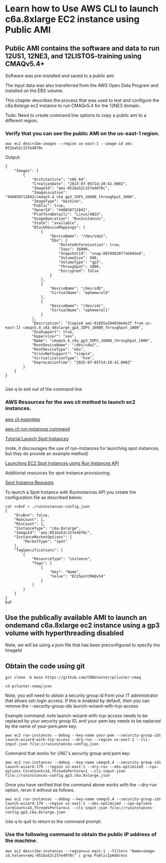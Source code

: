 # Learn how to Use AWS CLI to launch c6a.8xlarge EC2 instance using Public AMI

## Public AMI contains the software and data to run 12US1, 12NE3, and 12LISTOS-training using CMAQv5.4+

Software was pre-installed and saved to a public ami. 

The input data was also transferred from the AWS Open Data Program and installed on the EBS volume.

This chapter describes the process that was used to test and configure the c6a.8xlarge ec2 instance to run CMAQv5.4 for the 12NE3 domain.

Todo: Need to create command line options to copy a public ami to a different region.

### Verify that you can see the public AMI on the us-east-1 region.


`aws ec2 describe-images --region us-east-1 --image-id ami-051ba52c157e4070c`


Output:

```
{
    "Images": [
        {
            "Architecture": "x86_64",
            "CreationDate": "2023-07-05T14:10:42.000Z",
            "ImageId": "ami-051ba52c157e4070c",
            "ImageLocation": "440858712842/cmaqv5.4_c6a_gp3_IOPS_16000_throughput_1000",
            "ImageType": "machine",
            "Public": true,
            "OwnerId": "440858712842",
            "PlatformDetails": "Linux/UNIX",
            "UsageOperation": "RunInstances",
            "State": "available",
            "BlockDeviceMappings": [
                {
                    "DeviceName": "/dev/sda1",
                    "Ebs": {
                        "DeleteOnTermination": true,
                        "Iops": 16000,
                        "SnapshotId": "snap-08789828f7ab945ed",
                        "VolumeSize": 500,
                        "VolumeType": "gp3",
                        "Throughput": 1000,
                        "Encrypted": false
                    }
                },
                {
                    "DeviceName": "/dev/sdb",
                    "VirtualName": "ephemeral0"
                },
                {
                    "DeviceName": "/dev/sdc",
                    "VirtualName": "ephemeral1"
                }
            ],
            "Description": "[Copied ami-01605a204650ede2f from us-east-1] cmaqv5.4_c6a_48xlarge_gp3_IOPS_16000_throughput_1000",
            "EnaSupport": true,
            "Hypervisor": "xen",
            "Name": "cmaqv5.4_c6a_gp3_IOPS_16000_throughput_1000",
            "RootDeviceName": "/dev/sda1",
            "RootDeviceType": "ebs",
            "SriovNetSupport": "simple",
            "VirtualizationType": "hvm",
            "DeprecationTime": "2025-07-05T14:10:42.000Z"
        }
    ]
}


```

Use q to exit out of the command line



### AWS Resources for the aws cli method to launch ec2 instances.
 
<a href="https://docs.aws.amazon.com/cli/latest/userguide/cli-services-ec2-instances.html">aws cli examples</a>

<a href="https://awscli.amazonaws.com/v2/documentation/api/latest/reference/ec2/run-instances.html">aws cli run instances command</a>

<a href="https://ec2spotworkshops.com/launching_ec2_spot_instances.html">Tutorial Launch Spot Instances</a>

(note, it discourages the use of run-instances for launching spot instances, but they do provide an example method)

<a href="https://ec2spotworkshops.com/launching_ec2_spot_instances/runinstances_api.html">Launching EC2 Spot Instances using Run Instances API</a>


Additional resources for spot instance provisioning.

<a href="https://docs.aws.amazon.com/AWSEC2/latest/UserGuide/spot-requests.html">Spot Instance Requests</a>


To launch a Spot Instance with RunInstances API you create the configuration file as described below:

```
cat <<EoF > ./runinstances-config.json
{
    "DryRun": false,
    "MaxCount": 1,
    "MinCount": 1,
    "InstanceType": "c6a.8xlarge",
    "ImageId": "ami-051ba52c157e4070c",
    "InstanceMarketOptions": {
        "MarketType": "spot"
    },
    "TagSpecifications": [
        {
            "ResourceType": "instance",
            "Tags": [
                {
                    "Key": "Name",
                    "Value": "EC2SpotCMAQv54"
                }
            ]
        }
    ]
}
EoF
```

## Use the publically available AMI to launch an ondemand c6a.8xlarge ec2 instance using a gp3 volume with hyperthreading disabled 


Note, we will be using a json file that has been preconfigured to specify the ImageId

## Obtain the code using git

`git clone -b main https://github.com/CMASCenter/pcluster-cmaq`

`cd pcluster-cmaq/json`


Note, you will need to obtain a security group id from your IT administrator that allows ssh login access.
If this is enabled by default, then you can remove the --security-group-ids launch-wizard-with-tcp-access 

Example command: note launch-wizard-with-tcp-access needs to be replaced by your security group ID, and your-pem key needs to be replaced by the name of your-pem.pem key.

`aws ec2 run-instances --debug --key-name your-pem --security-group-ids launch-wizard-with-tcp-access --dry-run --region us-east-1 --cli-input-json file://runinstances-config.json`

Command that works for UNC's security group and pem key:

`aws ec2 run-instances --debug --key-name cmaqv5.4 --security-group-ids launch-wizard-179 --region us-east-1 --dry-run --ebs-optimized --cpu-options CoreCount=16,ThreadsPerCore=1 --cli-input-json file://runinstances-config.gp3.c6a.8xlarge.json`

Once you have verified that the command above works with the --dry-run option, rerun it without as follows.

`aws ec2 run-instances --debug --key-name cmaqv5.4 --security-group-ids launch-wizard-179 --region us-east-1 --ebs-optimized --cpu-options CoreCount=16,ThreadsPerCore=1 --cli-input-json file://runinstances-config.gp3.c6a.8xlarge.json`

Use q to quit to return to the command prompt.


### Use the following command to obtain the public IP address of the machine.


`aws ec2 describe-instances --region=us-east-1 --filters "Name=image-id,Values=ami-051ba52c157e4070c" | grep PublicIpAddress`


